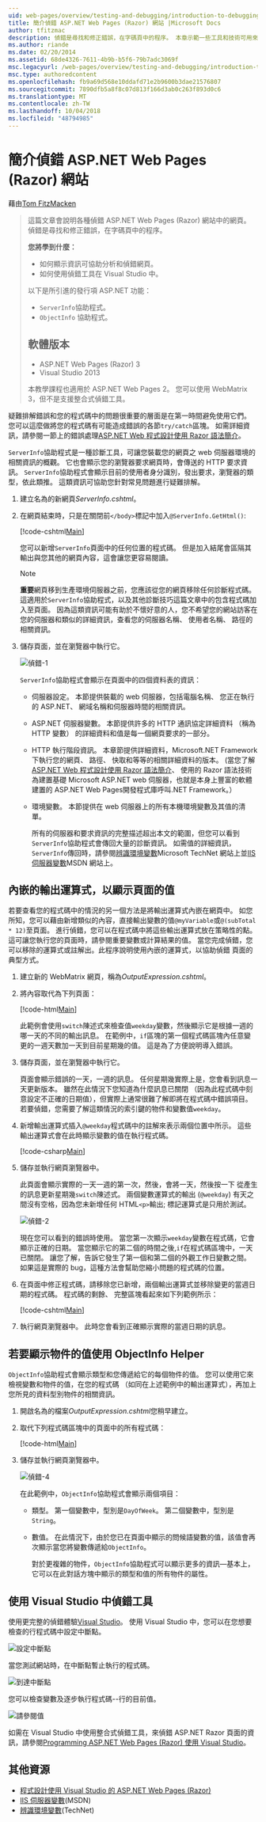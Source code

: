 ```yaml
---
uid: web-pages/overview/testing-and-debugging/introduction-to-debugging
title: 簡介偵錯 ASP.NET Web Pages (Razor) 網站 |Microsoft Docs
author: tfitzmac
description: 偵錯是尋找和修正錯誤，在字碼頁中的程序。 本章示範一些工具和技術可用來偵錯和分析...
ms.author: riande
ms.date: 02/20/2014
ms.assetid: 68de4326-7611-4b9b-b5f6-79b7adc3069f
msc.legacyurl: /web-pages/overview/testing-and-debugging/introduction-to-debugging
msc.type: authoredcontent
ms.openlocfilehash: fb9a69d568e10ddafd71e2b9600b3dae21576807
ms.sourcegitcommit: 7890dfb5a8f8c07d813f166d3ab0c263f893d0c6
ms.translationtype: MT
ms.contentlocale: zh-TW
ms.lasthandoff: 10/04/2018
ms.locfileid: "48794985"
---
```

<a name="introduction-to-debugging-aspnet-web-pages-razor-sites"></a>簡介偵錯 ASP.NET Web Pages (Razor) 網站
====================
藉由[Tom FitzMacken](https://github.com/tfitzmac)

> 這篇文章會說明各種偵錯 ASP.NET Web Pages (Razor) 網站中的網頁。 偵錯是尋找和修正錯誤，在字碼頁中的程序。
>
> **您將學到什麼：**
>
> - 如何顯示資訊可協助分析和偵錯網頁。
> - 如何使用偵錯工具在 Visual Studio 中。
>
>
> 以下是所引進的發行項 ASP.NET 功能：
>
> - `ServerInfo`協助程式。
> - `ObjectInfo` 協助程式。
>
>
> ## <a name="software-versions"></a>軟體版本
>
>
> - ASP.NET Web Pages (Razor) 3
> - Visual Studio 2013
>
>
> 本教學課程也適用於 ASP.NET Web Pages 2。 您可以使用 WebMatrix 3，但不是支援整合式偵錯工具。


疑難排解錯誤和您的程式碼中的問題很重要的層面是在第一時間避免使用它們。 您可以這麼做將您的程式碼有可能造成錯誤的各節`try/catch`區塊。 如需詳細資訊，請參閱一節上的錯誤處理[ASP.NET Web 程式設計使用 Razor 語法簡介](https://go.microsoft.com/fwlink/?LinkId=202890)。

`ServerInfo`協助程式是一種診斷工具，可讓您裝載您的網頁之 web 伺服器環境的相關資訊的概觀。 它也會顯示您的瀏覽器要求網頁時，會傳送的 HTTP 要求資訊。 `ServerInfo`協助程式會顯示目前的使用者身分識別，發出要求，瀏覽器的類型，依此類推。 這類資訊可協助您針對常見問題進行疑難排解。

1. 建立名為的新網頁*ServerInfo.cshtml*。
2. 在網頁結束時，只是在關閉前`</body>`標記中加入`@ServerInfo.GetHtml()`:

    [!code-cshtml[Main](introduction-to-debugging/samples/sample1.cshtml)]

    您可以新增`ServerInfo`頁面中的任何位置的程式碼。 但是加入結尾會區隔其輸出與您其他的網頁內容，這會讓您更容易閱讀。

    > [!NOTE]
    >
    > **重要**網頁移到生產環境伺服器之前，您應該從您的網頁移除任何診斷程式碼。 這適用於`ServerInfo`協助程式，以及其他診斷技巧這篇文章中的包含程式碼加入至頁面。 因為這類資訊可能有助於不懷好意的人，您不希望您的網站訪客在您的伺服器和類似的詳細資訊，查看您的伺服器名稱、 使用者名稱、 路徑的相關資訊。
3. 儲存頁面，並在瀏覽器中執行它。

    ![偵錯-1](introduction-to-debugging/_static/image1.jpg)

    `ServerInfo`協助程式會顯示在頁面中的四個資料表的資訊：

   - 伺服器設定。 本節提供裝載的 web 伺服器，包括電腦名稱、 您正在執行的 ASP.NET、 網域名稱和伺服器時間的相關資訊。
   - ASP.NET 伺服器變數。 本節提供許多的 HTTP 通訊協定詳細資料 （稱為 HTTP 變數） 的詳細資料和值是每一個網頁要求的一部分。
   - HTTP 執行階段資訊。 本章節提供詳細資料，Microsoft.NET Framework 下執行您的網頁、 路徑、 快取和等等的相關詳細資料的版本。 (當您了解[ASP.NET Web 程式設計使用 Razor 語法簡介](https://go.microsoft.com/fwlink/?LinkId=202890)、 使用的 Razor 語法技術為建置基礎 Microsoft ASP.NET web 伺服器，也就是本身上豐富的軟體建置的 ASP.NET Web Pages開發程式庫呼叫.NET Framework。）
   - 環境變數。 本節提供在 web 伺服器上的所有本機環境變數及其值的清單。

     所有的伺服器和要求資訊的完整描述超出本文的範圍，但您可以看到`ServerInfo`協助程式會傳回大量的診斷資訊。 如需值的詳細資訊，`ServerInfo`傳回時，請參閱[辨識環境變數](https://technet.microsoft.com/library/dd560744(WS.10).aspx)Microsoft TechNet 網站上並[IIS 伺服器變數](https://msdn.microsoft.com/library/ms524602(VS.90).aspx)MSDN 網站上。

## <a name="embedding-output-expressions-to-display-page-values"></a>內嵌的輸出運算式，以顯示頁面的值

若要查看您的程式碼中的情況的另一個方法是將輸出運算式內嵌在網頁中。 如您所知，您可以藉由新增類似的內容，直接輸出變數的值`@myVariable`或`@(subTotal * 12)`至頁面。 進行偵錯，您可以在程式碼中將這些輸出運算式放在策略性的點。 這可讓您執行您的頁面時，請參閱重要變數或計算結果的值。 當您完成偵錯，您可以移除的運算式或註解出。此程序說明使用內嵌的運算式，以協助偵錯 頁面的典型方式。

1. 建立新的 WebMatrix 網頁，稱為*OutputExpression.cshtml*。
2. 將內容取代為下列頁面：

    [!code-html[Main](introduction-to-debugging/samples/sample2.html)]

    此範例會使用`switch`陳述式來檢查值`weekday`變數，然後顯示它是根據一週的哪一天的不同的輸出訊息。 在範例中，`if`區塊的第一個程式碼區塊內任意變更的一週天數加一天到目前星期幾的值。 這是為了方便說明導入錯誤。
3. 儲存頁面，並在瀏覽器中執行它。

    頁面會顯示錯誤的一天，一週的訊息。 任何星期幾實際上是，您會看到訊息一天更新版本。 雖然在此情況下您知道為什麼訊息已關閉 （因為此程式碼中刻意設定不正確的日期值），但實際上通常很難了解即將在程式碼中錯誤項目。 若要偵錯，您需要了解這類情況的索引鍵的物件和變數值`weekday`。
4. 新增輸出運算式插入`@weekday`程式碼中的註解來表示兩個位置中所示。 這些輸出運算式會在此時顯示變數的值在執行程式碼。

    [!code-csharp[Main](introduction-to-debugging/samples/sample3.cs?highlight=2-3,15-16)]
5. 儲存並執行網頁瀏覽器中。

    此頁面會顯示實際的一天一週的第一次，然後，會將一天，然後按一下 從產生的訊息更新星期幾`switch`陳述式。 兩個變數運算式的輸出 (`@weekday`) 有天之間沒有空格，因為您未新增任何 HTML`<p>`輸出; 標記運算式是只用於測試。

    ![偵錯-2](introduction-to-debugging/_static/image2.jpg)

    現在您可以看到的錯誤時使用。 當您第一次顯示`weekday`變數在程式碼，它會顯示正確的日期。 當您顯示它的第二個的時間之後,`if`在程式碼區塊中，一天已關閉。 讓您了解，告訴它發生了第一個和第二個的外觀工作日變數之間。 如果這是實際的 bug，這種方法會幫助您縮小問題的程式碼的位置。
6. 在頁面中修正程式碼，請移除您已新增，兩個輸出運算式並移除變更的當週日期的程式碼。 程式碼的剩餘、 完整區塊看起來如下列範例所示：

    [!code-cshtml[Main](introduction-to-debugging/samples/sample4.cshtml)]
7. 執行網頁瀏覽器中。 此時您會看到正確顯示實際的當週日期的訊息。

## <a name="using-the-objectinfo-helper-to-display-object-values"></a>若要顯示物件的值使用 ObjectInfo Helper

`ObjectInfo`協助程式會顯示類型和您傳遞給它的每個物件的值。 您可以使用它來檢視變數和物件的值，在您的程式碼 （如同在上述範例中的輸出運算式），再加上您所見的資料型別物件的相關資訊。

1. 開啟名為的檔案*OutputExpression.cshtml*您稍早建立。
2. 取代下列程式碼區塊中的頁面中的所有程式碼：

    [!code-html[Main](introduction-to-debugging/samples/sample5.html)]
3. 儲存並執行網頁瀏覽器中。

    ![偵錯-4](introduction-to-debugging/_static/image3.jpg)

    在此範例中，`ObjectInfo`協助程式會顯示兩個項目：

   - 類型。 第一個變數中，型別是`DayOfWeek`。 第二個變數中，型別是`String`。
   - 數值。 在此情況下，由於您已在頁面中顯示的問候語變數的值，該值會再次顯示當您將變數傳遞給`ObjectInfo`。

     對於更複雜的物件，`ObjectInfo`協助程式可以顯示更多的資訊&#8212;基本上，它可以在此對話方塊中顯示的類型和值的所有物件的屬性。

## <a name="using-debugging-tools-in-visual-studio"></a>使用 Visual Studio 中偵錯工具

使用更完整的偵錯體驗[Visual Studio](https://visualstudio.microsoft.com/downloads/?utm_medium=microsoft&utm_source=docs.microsoft.com&utm_campaign=button+cta&utm_content=download+vs2017)。 使用 Visual Studio 中，您可以在您想要檢查的行程式碼中設定中斷點。

![設定中斷點](introduction-to-debugging/_static/image1.png)

當您測試網站時，在中斷點暫止執行的程式碼。

![到達中斷點](introduction-to-debugging/_static/image2.png)

您可以檢查變數及逐步執行程式碼--行的目前值。

![請參閱值](introduction-to-debugging/_static/image3.png)

如需在 Visual Studio 中使用整合式偵錯工具，來偵錯 ASP.NET Razor 頁面的資訊，請參閱[Programming ASP.NET Web Pages (Razor) 使用 Visual Studio](https://go.microsoft.com/fwlink/?LinkId=205854)。

## <a name="additional-resources"></a>其他資源

- [程式設計使用 Visual Studio 的 ASP.NET Web Pages (Razor)](https://go.microsoft.com/fwlink/?LinkId=205854)
- [IIS 伺服器變數](https://msdn.microsoft.com/library/ms524602(VS.90).aspx)(MSDN)
- [辨識環境變數](https://technet.microsoft.com/library/dd560744(WS.10).aspx)(TechNet)
